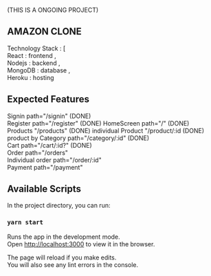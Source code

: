 (THIS IS A ONGOING PROJECT)
## AMAZON CLONE
Technology Stack : [  
    React : frontend ,  
    Nodejs : backend ,  
    MongoDB : database ,  
    Heroku : hosting  


## Expected Features 
Signin  path="/signin"  (DONE)  
Register path="/register"    (DONE)
HomeScreen  path="/"  (DONE)  
Products "/products"   (DONE)
individual Product "/product/:id  (DONE)  
product by Category path="/category/:id"  (DONE)  
Cart path="/cart/:id?"  (DONE)  
Order path="/orders"     
Individual order path="/order/:id"     
Payment path="/payment"    


## Available Scripts

In the project directory, you can run:

### `yarn start`

Runs the app in the development mode.<br />
Open [http://localhost:3000](http://localhost:3000) to view it in the browser.

The page will reload if you make edits.<br />
You will also see any lint errors in the console.


